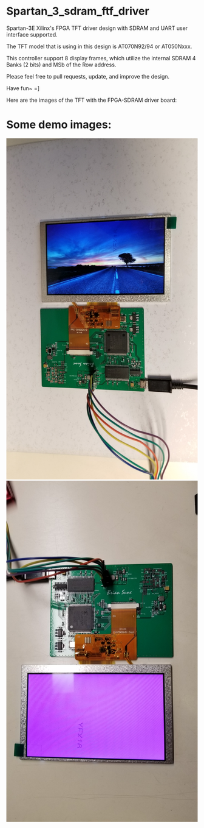 # Spartan_3_sdram_ftf_driver

Spartan-3E Xilinx's FPGA TFT driver design with SDRAM and UART user interface supported.

The TFT model that is using in this design is AT070N92/94 or AT050Nxxx.

This controller support 8 display frames, which utilize the internal SDRAM 4 Banks (2 bits) and MSb of the Row address.

Please feel free to pull requests, update, and improve the design.

Have fun~ =]

Here are the images of the TFT with the FPGA-SDRAM driver board:

# Some demo images:
![Alt text](images/img_a.jpg?raw=true "Title")
![Alt text](images/img_b.jpg?raw=true "Title")


